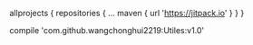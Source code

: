 allprojects {
		repositories {
			...
			maven { url 'https://jitpack.io' }
		}
	}

compile 'com.github.wangchonghui2219:Utiles:v1.0'
